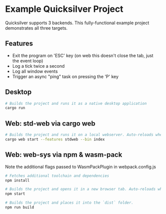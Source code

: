 # Example Quicksilver Project

Quicksilver supports 3 backends. This fully-functional
example project demonstrates all three targets.

## Features

* Exit the program on 'ESC' key (on web this doesn't close the tab, just the event loop)
* Log a tick twice a second
* Log all window events
* Trigger an async "ping" task on pressing the 'P' key

## Desktop

```sh
# Builds the project and runs it as a native desktop application
cargo run
```

## Web: std-web via cargo web

```sh
# Builds the project and runs it on a local webserver. Auto-reloads when the project changes
cargo web start --features stdweb --bin index
```

## Web: web-sys via npm & wasm-pack

Note the additional flags passed to WasmPackPlugin in webpack.config.js

```sh
# Fetches additional toolchain and dependencies
npm install
```

```sh
# Builds the project and opens it in a new browser tab. Auto-reloads when the project changes.
npm start
```

```sh
# Builds the project and places it into the `dist` folder.
npm run build
```
